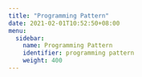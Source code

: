 ```yaml
---
title: "Programming Pattern"
date: 2021-02-01T10:52:50+08:00
menu:
  sidebar:
    name: Programming Pattern 
    identifier: programming pattern
    weight: 400
---
```


